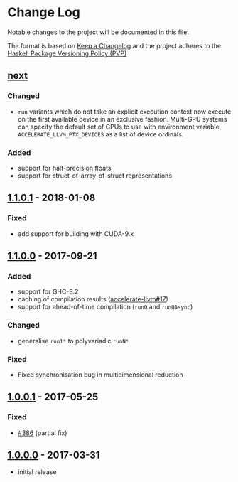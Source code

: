 # Change Log

Notable changes to the project will be documented in this file.

The format is based on [Keep a Changelog](http://keepachangelog.com/) and the
project adheres to the [Haskell Package Versioning
Policy (PVP)](https://pvp.haskell.org)

## [next]
### Changed
 * `run` variants which do not take an explicit execution context now execute on
   the first available device in an exclusive fashion. Multi-GPU systems can
   specify the default set of GPUs to use with environment variable
   `ACCELERATE_LLVM_PTX_DEVICES` as a list of device ordinals.

### Added
 * support for half-precision floats
 * support for struct-of-array-of-struct representations

## [1.1.0.1] - 2018-01-08
### Fixed
 * add support for building with CUDA-9.x

## [1.1.0.0] - 2017-09-21
### Added
 * support for GHC-8.2
 * caching of compilation results ([accelerate-llvm#17])
 * support for ahead-of-time compilation (`runQ` and `runQAsync`)

### Changed
 * generalise `run1*` to polyvariadic `runN*`

### Fixed
 * Fixed synchronisation bug in multidimensional reduction
 

## [1.0.0.1] - 2017-05-25
### Fixed
  * [#386] (partial fix)

## [1.0.0.0] - 2017-03-31
  * initial release


[next]:                 https://github.com/AccelerateHS/accelerate-llvm/compare/1.1.0.1-ptx...HEAD
[1.1.0.1]:              https://github.com/AccelerateHS/accelerate-llvm/compare/1.1.0.0...1.1.0.1-ptx
[1.1.0.0]:              https://github.com/AccelerateHS/accelerate-llvm/compare/1.0.0.0...1.1.0.0
[1.0.0.1]:              https://github.com/AccelerateHS/accelerate-llvm/compare/1.0.0.0...1.0.0.1
[1.0.0.0]:              https://github.com/AccelerateHS/accelerate-llvm/compare/be7f91295f77434b2103c70aa1cabb6a4f2b09a8...1.0.0.0

[#386]:                 https://github.com/AccelerateHS/accelerate/issues/386

[accelerate-llvm#17]:   https://github.com/AccelerateHS/accelerate-llvm/issues/17


